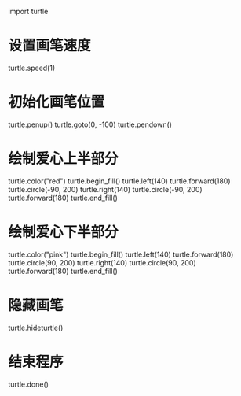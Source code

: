 import turtle

# 设置画笔速度
turtle.speed(1)

# 初始化画笔位置
turtle.penup()
turtle.goto(0, -100)
turtle.pendown()

# 绘制爱心上半部分
turtle.color("red")
turtle.begin_fill()
turtle.left(140)
turtle.forward(180)
turtle.circle(-90, 200)
turtle.right(140)
turtle.circle(-90, 200)
turtle.forward(180)
turtle.end_fill()

# 绘制爱心下半部分
turtle.color("pink")
turtle.begin_fill()
turtle.left(140)
turtle.forward(180)
turtle.circle(90, 200)
turtle.right(140)
turtle.circle(90, 200)
turtle.forward(180)
turtle.end_fill()

# 隐藏画笔
turtle.hideturtle()

# 结束程序
turtle.done()
